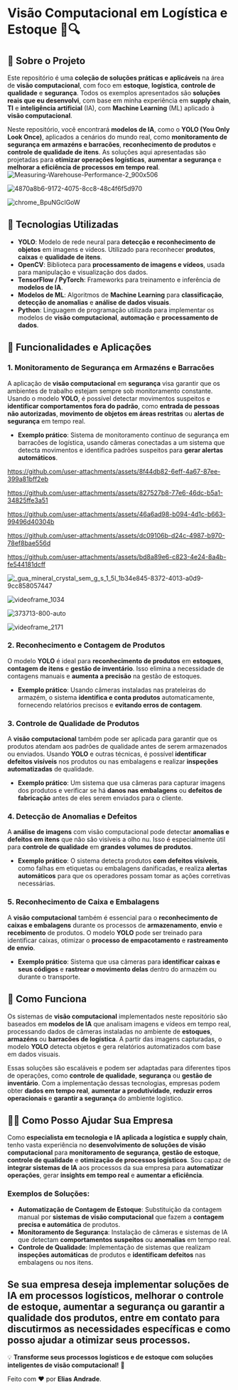 # Visão Computacional em Logística e Estoque 🚚🔍

## 👀 **Sobre o Projeto**
Este repositório é uma **coleção de soluções práticas e aplicáveis** na área de **visão computacional**, com foco em **estoque**, **logística**, **controle de qualidade** e **segurança**. Todos os exemplos apresentados são **soluções reais que eu desenvolvi**, com base em minha experiência em **supply chain**, **TI** e **inteligência artificial** (IA), com **Machine Learning** (ML) aplicado à **visão computacional**.

Neste repositório, você encontrará **modelos de IA**, como o **YOLO (You Only Look Once)**, aplicados a cenários do mundo real, como **monitoramento de segurança em armazéns e barracões**, **reconhecimento de produtos** e **controle de qualidade de itens**. As soluções aqui apresentadas são projetadas para **otimizar operações logísticas**, **aumentar a segurança** e **melhorar a eficiência de processos em tempo real**.
![Measuring-Warehouse-Performance-2_900x506](https://github.com/user-attachments/assets/696259d5-aa12-42d2-b8d2-b3a3ff069c12)

![4870a8b6-9172-4075-8cc8-48c4f6f5d970](https://github.com/user-attachments/assets/92707cbe-878d-4960-8546-87f2ad96cc97)

![chrome_BpuNGclGoW](https://github.com/user-attachments/assets/cf0a9e38-fc37-43b8-9d9f-59f21f4c3ad8)


## 🧠 **Tecnologias Utilizadas**
- **YOLO**: Modelo de rede neural para **detecção e reconhecimento de objetos** em imagens e vídeos. Utilizado para reconhecer **produtos**, **caixas** e **qualidade de itens**.
- **OpenCV**: Biblioteca para **processamento de imagens e vídeos**, usada para manipulação e visualização dos dados.
- **TensorFlow / PyTorch**: Frameworks para treinamento e inferência de **modelos de IA**.
- **Modelos de ML**: Algoritmos de **Machine Learning** para **classificação**, **detecção de anomalias** e **análise de dados visuais**.
- **Python**: Linguagem de programação utilizada para implementar os modelos de **visão computacional**, **automação** e **processamento de dados**.

## 🚀 **Funcionalidades e Aplicações**
### **1. Monitoramento de Segurança em Armazéns e Barracões**
A aplicação de **visão computacional** em **segurança** visa garantir que os ambientes de trabalho estejam sempre sob monitoramento constante. Usando o modelo **YOLO**, é possível detectar movimentos suspeitos e **identificar comportamentos fora do padrão**, como **entrada de pessoas não autorizadas**, **movimento de objetos em áreas restritas** ou **alertas de segurança** em tempo real.

- **Exemplo prático**: Sistema de monitoramento contínuo de segurança em barracões de logística, usando câmeras conectadas a um sistema que detecta movimentos e identifica padrões suspeitos para **gerar alertas automáticos**.



https://github.com/user-attachments/assets/8f44db82-6eff-4a67-87ee-399a81bff2eb



https://github.com/user-attachments/assets/827527b8-77e6-46dc-b5a1-34825ffe3a51



https://github.com/user-attachments/assets/46a6ad98-b094-4d1c-b663-99496d40304b



https://github.com/user-attachments/assets/dc09106b-d24c-4987-b970-78ef8bae556d



https://github.com/user-attachments/assets/bd8a89e6-c823-4e24-8a4b-fe544181dcff


![_gua_mineral_crystal_sem_g_s_1_5l_1b34e845-8372-4013-a0d9-9cc858057447](https://github.com/user-attachments/assets/8d77208e-4954-4901-a317-a589427d906c)

![videoframe_1034](https://github.com/user-attachments/assets/afe782a3-f966-4428-b6bd-daf92a903981)

![373713-800-auto](https://github.com/user-attachments/assets/09aab1b3-b149-44f8-8355-03a56960f66f)

![videoframe_2171](https://github.com/user-attachments/assets/6c25ce29-98c0-4eb3-a87c-6cac4a0cc770)

### **2. Reconhecimento e Contagem de Produtos**
O modelo **YOLO** é ideal para **reconhecimento de produtos** em **estoques**, **contagem de itens** e **gestão de inventário**. Isso elimina a necessidade de contagens manuais e **aumenta a precisão** na gestão de estoques.

- **Exemplo prático**: Usando câmeras instaladas nas prateleiras do armazém, o sistema **identifica e conta produtos** automaticamente, fornecendo relatórios precisos e **evitando erros de contagem**.

### **3. Controle de Qualidade de Produtos**
A **visão computacional** também pode ser aplicada para garantir que os produtos atendam aos padrões de qualidade antes de serem armazenados ou enviados. Usando **YOLO** e outras técnicas, é possível **identificar defeitos visíveis** nos produtos ou nas embalagens e realizar **inspeções automatizadas** de qualidade.

- **Exemplo prático**: Um sistema que usa câmeras para capturar imagens dos produtos e verificar se há **danos nas embalagens** ou **defeitos de fabricação** antes de eles serem enviados para o cliente.

### **4. Detecção de Anomalias e Defeitos**
A **análise de imagens** com visão computacional pode detectar **anomalias e defeitos em itens** que não são visíveis a olho nu. Isso é especialmente útil para **controle de qualidade** em **grandes volumes de produtos**.

- **Exemplo prático**: O sistema detecta produtos **com defeitos visíveis**, como falhas em etiquetas ou embalagens danificadas, e realiza **alertas automáticos** para que os operadores possam tomar as ações corretivas necessárias.

### **5. Reconhecimento de Caixa e Embalagens**
A **visão computacional** também é essencial para o **reconhecimento de caixas e embalagens** durante os processos de **armazenamento**, **envio** e **recebimento** de produtos. O modelo **YOLO** pode ser treinado para identificar caixas, otimizar o **processo de empacotamento** e **rastreamento de envio**.

- **Exemplo prático**: Sistema que usa câmeras para **identificar caixas e seus códigos** e **rastrear o movimento delas** dentro do armazém ou durante o transporte.

## 🔧 **Como Funciona**
Os sistemas de **visão computacional** implementados neste repositório são baseados em **modelos de IA** que analisam imagens e vídeos em tempo real, processando dados de câmeras instaladas no ambiente de **estoques**, **armazéns** ou **barracões de logística**. A partir das imagens capturadas, o modelo **YOLO** detecta objetos e gera relatórios automatizados com base em dados visuais.

Essas soluções são escaláveis e podem ser adaptadas para diferentes tipos de operações, como **controle de qualidade**, **segurança** ou **gestão de inventário**. Com a implementação dessas tecnologias, empresas podem obter **dados em tempo real**, **aumentar a produtividade**, **reduzir erros operacionais** e **garantir a segurança** do ambiente logístico.

## 🧑‍💼 **Como Posso Ajudar Sua Empresa**
Como **especialista em tecnologia e IA aplicada a logística e supply chain**, tenho vasta experiência no **desenvolvimento de soluções de visão computacional** para **monitoramento de segurança**, **gestão de estoque**, **controle de qualidade** e **otimização de processos logísticos**. Sou capaz de **integrar sistemas de IA** aos processos da sua empresa para **automatizar operações**, gerar **insights em tempo real** e **aumentar a eficiência**.

### **Exemplos de Soluções**:
- **Automatização de Contagem de Estoque**: Substituição da contagem manual por **sistemas de visão computacional** que fazem a **contagem precisa e automática** de produtos.
- **Monitoramento de Segurança**: Instalação de câmeras e sistemas de IA que detectam **comportamentos suspeitos** ou **anomalias** em tempo real.
- **Controle de Qualidade**: Implementação de sistemas que realizam **inspeções automáticas** de produtos e **identificam defeitos** nas embalagens ou nos itens.

Se sua empresa deseja **implementar soluções de IA em processos logísticos**, **melhorar o controle de estoque**, **aumentar a segurança** ou **garantir a qualidade dos produtos**, entre em contato para discutirmos as necessidades específicas e como posso ajudar a otimizar seus processos.
---

💡 **Transforme seus processos logísticos e de estoque com soluções inteligentes de visão computacional!** 🚀

Feito com ❤️ por **Elias Andrade**.
